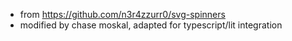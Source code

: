 
- from https://github.com/n3r4zzurr0/svg-spinners
- modified by chase moskal, adapted for typescript/lit integration

